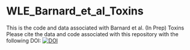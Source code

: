 # WLE_Barnard_et_al_Toxins
This is the code and data associated with Barnard et al. (In Prep) Toxins
Please cite the data and code associated with this repository with the following DOI:
[![DOI](https://zenodo.org/badge/314293869.svg)](https://zenodo.org/badge/latestdoi/314293869)
